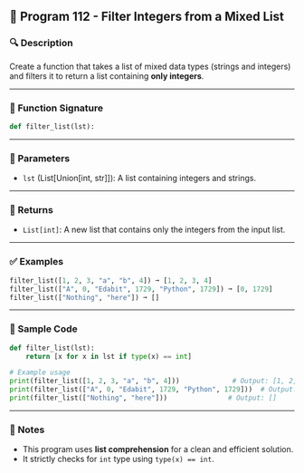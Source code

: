 
## 📘 Program 112 - Filter Integers from a Mixed List

### 🔍 Description  

Create a function that takes a list of mixed data types (strings and integers) and filters it to return a list containing **only integers**.

---

### 🧠 Function Signature

```python
def filter_list(lst):
```

---

### 🧮 Parameters  

- `lst` (List[Union[int, str]]): A list containing integers and strings.

---

### 🚀 Returns  

- `List[int]`: A new list that contains only the integers from the input list.

---

### ✅ Examples

```python
filter_list([1, 2, 3, "a", "b", 4]) ➞ [1, 2, 3, 4]  
filter_list(["A", 0, "Edabit", 1729, "Python", 1729]) ➞ [0, 1729]  
filter_list(["Nothing", "here"]) ➞ []
```

---

### 🧪 Sample Code

```python
def filter_list(lst):
    return [x for x in lst if type(x) == int]

# Example usage
print(filter_list([1, 2, 3, "a", "b", 4]))             # Output: [1, 2, 3, 4]
print(filter_list(["A", 0, "Edabit", 1729, "Python", 1729]))  # Output: [0, 1729]
print(filter_list(["Nothing", "here"]))               # Output: []
```

---

### 📌 Notes

- This program uses **list comprehension** for a clean and efficient solution.
- It strictly checks for `int` type using `type(x) == int`.

